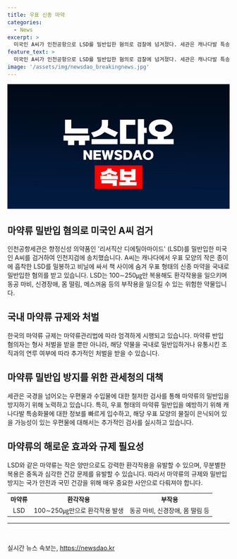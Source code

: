 ```yaml
---
title: 우표 신종 마약
categories:
  - News
excerpt: >
  미국인 A씨가 인천공항으로 LSD를 밀반입한 혐의로 검찰에 넘겨졌다. 세관은 캐나다발 특송화물에 LSD 100장을 은닉한 정보를 입수하고 A씨를 긴급체포했다. A씨는 지난 1월부터 2천500만원 상당인 LSD 252.5장을 세 차례에 걸쳐 반입했으며, 작은 종이에 흡착한 LSD를 비닐에 밀봉하고 책 사이에 숨겨왔다. LSD는 100∼250㎍만 복용해도 환각작용을 일으키며, 동공 마비, 신경장애, 몸 떨림, 메스꺼움 등 부작용이 있다. A씨는 인천지검에 송치될 예정이다.
feature_text: >
  미국인 A씨가 인천공항으로 LSD를 밀반입한 혐의로 검찰에 넘겨졌다. 세관은 캐나다발 특송화물에 LSD 100장을 은닉한 정보를 입수하고 A씨를 긴급체포했다. A씨는 지난 1월부터 2천500만원 상당인 LSD 252.5장을 세 차례에 걸쳐 반입했으며, 작은 종이에 흡착한 LSD를 비닐에 밀봉하고 책 사이에 숨겨왔다. LSD는 100∼250㎍만 복용해도 환각작용을 일으키며, 동공 마비, 신경장애, 몸 떨림, 메스꺼움 등 부작용이 있다. A씨는 인천지검에 송치될 예정이다.
image: '/assets/img/newsdao_breakingnews.jpg'
---
```


<p><img src="/assets/img/newsdao_breakingnews.jpg" alt="pcversion 속보" /></p>

<h2 data-ke-size="size26">마약류 밀반입 혐의로 미국인 A씨 검거</h2>

<p data-ke-size="size16">인천공항세관은 향정신성 의약품인 '리서직산 디에틸아마이드' (LSD)를 밀반입한 미국인 A씨를 검거하여 인천지검에 송치했습니다. A씨는 캐나다에서 우표 모양의 작은 종이에 흡착한 LSD를 밀봉하고 비닐에 싸서 책 사이에 숨겨 우표 형태의 신종 마약을 국내로 밀반입한 혐의를 받고 있습니다. LSD는 100∼250㎍만 복용해도 환각작용을 일으키며 동공 마비, 신경장애, 몸 떨림, 메스꺼움 등의 부작용을 일으킬 수 있는 위험한 약물입니다.</p>

<h2 data-ke-size="size26">국내 마약류 규제와 처벌</h2>

<p data-ke-size="size16">한국의 마약류 규제는 마약류관리법에 따라 엄격하게 시행되고 있습니다. 마약류 반입 혐의자는 형사 처벌을 받을 뿐만 아니라, 해당 약물을 국내로 밀반입하거나 유통시킨 조직과의 연루 여부에 따라 추가적인 처벌을 받을 수 있습니다.</p>

<h2 data-ke-size="size26">마약류 밀반입 방지를 위한 관세청의 대책</h2>

<p data-ke-size="size16">세관은 국경을 넘어오는 우편물과 수입물에 대한 철저한 검사를 통해 마약류의 밀반입을 방지하기 위해 노력하고 있습니다. 특히, 우표 형태의 마약류 밀반입을 예방하기 위해 캐나다발 특송화물에 대한 정보를 빠르게 입수하고, 해당 우표 모양의 물질이 은닉되어 있을 가능성이 있는 우편물에 대해서는 추가적인 검사를 실시하고 있습니다.</p>

<h2 data-ke-size="size26">마약류의 해로운 효과와 규제 필요성</h2>

<p data-ke-size="size16">LSD와 같은 마약류는 작은 양만으로도 강력한 환각작용을 유발할 수 있으며, 무분별한 복용은 중독과 심각한 건강 문제를 유발할 수 있습니다. 따라서 마약류의 규제와 밀반입 방지는 국가 안전과 국민 건강을 위해 매우 중요한 사안으로 다뤄져야 합니다.</p>

<table>
    <tr>
        <th style="text-align: center;">마약류</th>
        <th style="text-align: center;">환각작용</th>
        <th style="text-align: center;">부작용</th>
    </tr>
    <tr>
        <td style="text-align: center;">LSD</td>
        <td style="text-align: center;">100∼250㎍만으로 환각작용 발생</td>
        <td style="text-align: center;">동공 마비, 신경장애, 몸 떨림 등</td>
    </tr>
</table>

<hr>

<p data-ke-size="size16">&nbsp;</p>
실시간 뉴스 속보는, <a href="https://newsdao.kr" rel="dofollow">https://newsdao.kr</a>


